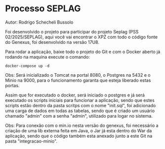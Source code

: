 # Processo SEPLAG

Autor: Rodrigo Schecheli Bussolo

Foi desenvolvido o projeto para participar do projeto Seplag (PSS 02/2025/SEPLAG), aqui você vai encontrar o XPZ com todo o código fonte do Genexus, foi desenvolvido na versão 17U8. 

Para rodar a aplicação, baixe todo o projeto do Git e com o Docker aberto já rodando na maquina execute o comando:

```
docker-compose up -d
```

Obs: Será inicializado o Tomcat na portal 8080, o Postgres na 5432 e o Minio na 9000, para o funcionamento garanta que esteja liberado estas portas.

Assim que for executado o docker, será iniciado o postgres e já será executado os scripts iniciais para funcionar a aplicação, sendo que estes scripts estão dentro da pasta scritps com o nome "init.sql", foi adicionado uma carga de dados em todas as tabelas, sendo que é criado um usuário chamado "admin" com a senha "admin", utilizado para logar no sistema.

Obs: Para conexão com o min.io nesta versão do genexus, foi necessário a criação de uma lib externa feita em Java, o Jar já esta dentro do War da aplicação, sendo que o código também esta anexado junto a este Git na pasta "integracao-minio".